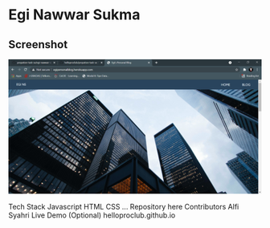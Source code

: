 # Egi Nawwar Sukma

## Screenshot

![](./screenshoot/home-hero.png)



Tech Stack
Javascript
HTML
CSS
...
Repository
here
Contributors
Alfi Syahri
Live Demo (Optional)
helloproclub.github.io
